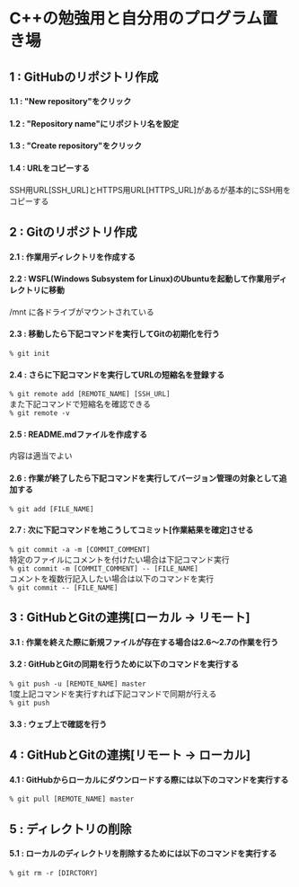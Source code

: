 ﻿# C++の勉強用と自分用のプログラム置き場

## 1	:	GitHubのリポジトリ作成  
#### 1.1	: "New repository"をクリック  
#### 1.2	: "Repository name"にリポジトリ名を設定  
#### 1.3	: "Create repository"をクリック  
#### 1.4	: URLをコピーする  
SSH用URL[SSH_URL]とHTTPS用URL[HTTPS_URL]があるが基本的にSSH用をコピーする  

## 2	:	Gitのリポジトリ作成  
#### 2.1	: 作業用ディレクトリを作成する  
#### 2.2	: WSFL(Windows Subsystem for Linux)のUbuntuを起動して作業用ディレクトリに移動  
/mnt に各ドライブがマウントされている  
#### 2.3	: 移動したら下記コマンドを実行してGitの初期化を行う  
```% git init```  
#### 2.4	: さらに下記コマンドを実行してURLの短縮名を登録する  
```% git remote add [REMOTE_NAME] [SSH_URL]```  
また下記コマンドで短縮名を確認できる  
```% git remote -v```  
#### 2.5	: README.mdファイルを作成する  
内容は適当でよい  

#### 2.6	: 作業が終了したら下記コマンドを実行してバージョン管理の対象として追加する  
```% git add [FILE_NAME]```  
#### 2.7 : 次に下記コマンドを地こうしてコミット[作業結果を確定]させる  
```% git commit -a -m [COMMIT_COMMENT]```  
特定のファイルにコメントを付けたい場合は下記コマンド実行  
```% git commit -m [COMMIT_COMMENT] -- [FILE_NAME]```  
コメントを複数行記入したい場合は以下のコマンドを実行  
```% git commit -- [FILE_NAME]```  

## 3	:	GitHubとGitの連携[ローカル -> リモート]  
#### 3.1	: 作業を終えた際に新規ファイルが存在する場合は2.6～2.7の作業を行う  
#### 3.2	: GitHubとGitの同期を行うために以下のコマンドを実行する  
```% git push -u [REMOTE_NAME] master```  
1度上記コマンドを実行すれば下記コマンドで同期が行える  
```% git push```  
#### 3.3	: ウェブ上で確認を行う  

## 4	:	GitHubとGitの連携[リモート -> ローカル]  
#### 4.1	: GitHubからローカルにダウンロードする際には以下のコマンドを実行する  
```% git pull [REMOTE_NAME] master```  

## 5	:	ディレクトリの削除 
#### 5.1	: ローカルのディレクトリを削除するためには以下のコマンドを実行する  
```% git rm -r [DIRCTORY]```  
